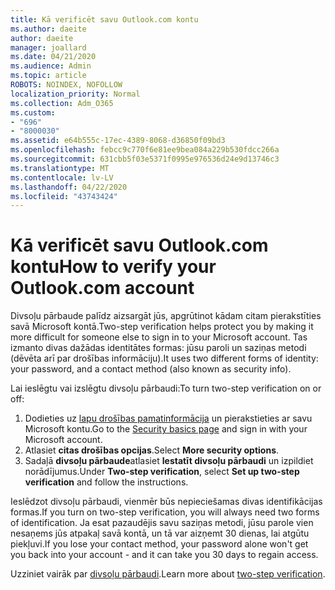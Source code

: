 ```yaml
---
title: Kā verificēt savu Outlook.com kontu
ms.author: daeite
author: daeite
manager: joallard
ms.date: 04/21/2020
ms.audience: Admin
ms.topic: article
ROBOTS: NOINDEX, NOFOLLOW
localization_priority: Normal
ms.collection: Adm_O365
ms.custom:
- "696"
- "8000030"
ms.assetid: e64b555c-17ec-4389-8068-d36850f09bd3
ms.openlocfilehash: febcc9c770f6e81ee9bea084a229b530fdcc266a
ms.sourcegitcommit: 631cbb5f03e5371f0995e976536d24e9d13746c3
ms.translationtype: MT
ms.contentlocale: lv-LV
ms.lasthandoff: 04/22/2020
ms.locfileid: "43743424"
---
```

# <a name="how-to-verify-your-outlookcom-account"></a><span data-ttu-id="69b60-102">Kā verificēt savu Outlook.com kontu</span><span class="sxs-lookup"><span data-stu-id="69b60-102">How to verify your Outlook.com account</span></span>

<span data-ttu-id="69b60-103">Divsoļu pārbaude palīdz aizsargāt jūs, apgrūtinot kādam citam pierakstīties savā Microsoft kontā.</span><span class="sxs-lookup"><span data-stu-id="69b60-103">Two-step verification helps protect you by making it more difficult for someone else to sign in to your Microsoft account.</span></span> <span data-ttu-id="69b60-104">Tas izmanto divas dažādas identitātes formas: jūsu paroli un saziņas metodi (dēvēta arī par drošības informāciju).</span><span class="sxs-lookup"><span data-stu-id="69b60-104">It uses two different forms of identity: your password, and a contact method (also known as security info).</span></span>
  
<span data-ttu-id="69b60-105">Lai ieslēgtu vai izslēgtu divsoļu pārbaudi:</span><span class="sxs-lookup"><span data-stu-id="69b60-105">To turn two-step verification on or off:</span></span>
  
1. <span data-ttu-id="69b60-106">Dodieties uz [lapu drošības pamatinformācija](https://go.microsoft.com/fwlink/?linkid=842325) un pierakstieties ar savu Microsoft kontu.</span><span class="sxs-lookup"><span data-stu-id="69b60-106">Go to the [Security basics page](https://go.microsoft.com/fwlink/?linkid=842325) and sign in with your Microsoft account.</span></span>
2. <span data-ttu-id="69b60-107">Atlasiet **citas drošības opcijas**.</span><span class="sxs-lookup"><span data-stu-id="69b60-107">Select **More security options**.</span></span>
3. <span data-ttu-id="69b60-108">Sadaļā **divsoļu pārbaude**atlasiet **Iestatīt divsoļu pārbaudi** un izpildiet norādījumus.</span><span class="sxs-lookup"><span data-stu-id="69b60-108">Under **Two-step verification**, select **Set up two-step verification** and follow the instructions.</span></span>

<span data-ttu-id="69b60-109">Ieslēdzot divsoļu pārbaudi, vienmēr būs nepieciešamas divas identifikācijas formas.</span><span class="sxs-lookup"><span data-stu-id="69b60-109">If you turn on two-step verification, you will always need two forms of identification.</span></span> <span data-ttu-id="69b60-110">Ja esat pazaudējis savu saziņas metodi, jūsu parole vien nesaņems jūs atpakaļ savā kontā, un tā var aizņemt 30 dienas, lai atgūtu piekļuvi.</span><span class="sxs-lookup"><span data-stu-id="69b60-110">If you lose your contact method, your password alone won't get you back into your account - and it can take you 30 days to regain access.</span></span>
  
<span data-ttu-id="69b60-111">Uzziniet vairāk par [divsoļu pārbaudi](https://go.microsoft.com/fwlink/?linkid=872270).</span><span class="sxs-lookup"><span data-stu-id="69b60-111">Learn more about [two-step verification](https://go.microsoft.com/fwlink/?linkid=872270).</span></span>
  